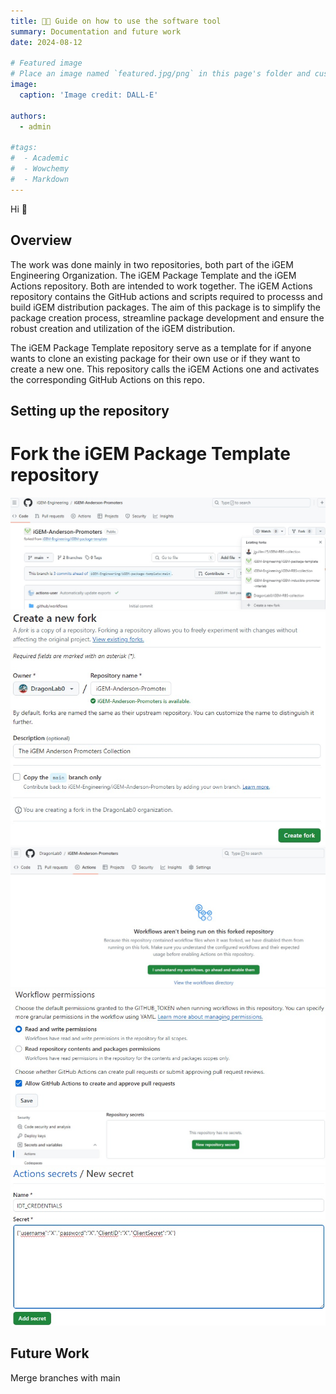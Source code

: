 ```yaml
---
title: 🧑‍💻️ Guide on how to use the software tool
summary: Documentation and future work
date: 2024-08-12

# Featured image
# Place an image named `featured.jpg/png` in this page's folder and customize its options here.
image:
  caption: 'Image credit: DALL-E'

authors:
  - admin

#tags:
#  - Academic
#  - Wowchemy
#  - Markdown 
---
```


Hi 👋

## Overview
The work was done mainly in two repositories, both part of the iGEM Engineering Organization. The iGEM Package Template and the iGEM Actions repository. Both are intended to work together. The iGEM Actions repository contains the GitHub actions and scripts required to processs and build iGEM distribution packages.
The aim of this package is to simplify the package creation process, streamline package development and ensure the robust creation and utilization of the iGEM distribution.

The iGEM Package Template repository serve as a template for if anyone wants to clone an existing package for their own use or if they want to create a new one. This repository calls the iGEM Actions one and activates the corresponding GitHub Actions on this repo.

## Setting up the repository
# Fork the iGEM Package Template repository

![Fork 1](fork1.jpg)
![Fork 2](fork2.jpg)
![Allow workflow](allow_workflow.jpg)
![Workflow permissions](workflow_permissions.jpg)
![Secrets 1](secrets1.jpg)
![Secrets 2](secrets2.jpg)


## Future Work

Merge branches with main
